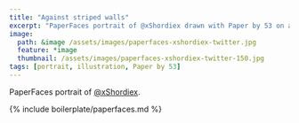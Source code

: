 ```yaml
---
title: "Against striped walls"
excerpt: "PaperFaces portrait of @xShordiex drawn with Paper by 53 on an iPad."
image: 
  path: &image /assets/images/paperfaces-xshordiex-twitter.jpg 
  feature: *image
  thumbnail: /assets/images/paperfaces-xshordiex-twitter-150.jpg
tags: [portrait, illustration, Paper by 53]
---
```


PaperFaces portrait of [@xShordiex](http://twitter.com/xShordiex).

{% include boilerplate/paperfaces.md %}

